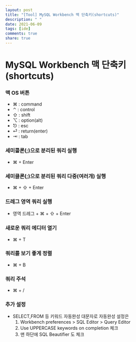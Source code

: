 ```yaml
---
layout: post
title: "[Tool] MySQL Workbench 맥 단축키(shortcuts)"
description: " "
date: 2021-06-09
tags: [ide]
comments: true
share: true
---
```


MySQL Workbench 맥 단축키(shortcuts)
====================================

### 맥 OS 버튼

-	⌘ : command
-	⌃ : control
-	⇧ : shift
-	⌥ : option(alt)
-	⎋ : esc
-	⏎ : return(enter)
-	⇥ : tab

### 세미콜론(;)으로 분리된 쿼리 실행

-	⌘ + Enter

### 세미클론(;)으로 분리된 쿼리 다중(여러개) 실행

-	⌘ + ⇧ + Enter

### 드레그 영역 쿼리 실행

-	영역 드레그 + ⌘ + ⇧ + Enter

### 새로운 쿼리 에디터 열기

-	⌘ + T

### 쿼리를 보기 좋게 정렬

-	⌘ + B

### 쿼리 주석

-	⌘ + /

### 추가 설정

-	SELECT,FROM 등 키워드 자동완성 대문자로 자동완성 설정은
	1.	Workbench preferences > SQL Editor > Query Editor
	2.	Use UPPERCASE keywords on completion 체크
	3.	맨 하단에 SQL Beautifier 도 체크
